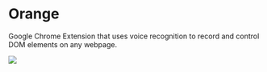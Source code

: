 # Orange
Google Chrome Extension that uses voice recognition to record and control DOM elements on any webpage. 

![](https://s7.gifyu.com/images/orange-record.md.gif)
